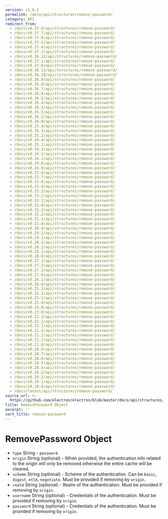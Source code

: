 ```yaml
---
version: v1.6.2
permalink: /docs/api/structures/remove-password/
category: API
redirect_from:
  - /docs/v0.37.8/api/structures/remove-password/
  - /docs/v0.37.7/api/structures/remove-password/
  - /docs/v0.37.6/api/structures/remove-password/
  - /docs/v0.37.5/api/structures/remove-password/
  - /docs/v0.37.4/api/structures/remove-password/
  - /docs/v0.37.3/api/structures/remove-password/
  - /docs/v0.36.12/api/structures/remove-password/
  - /docs/v0.37.1/api/structures/remove-password/
  - /docs/v0.37.0/api/structures/remove-password/
  - /docs/v0.36.11/api/structures/remove-password/
  - /docs/v0.36.10/api/structures/remove-password/
  - /docs/v0.36.9/api/structures/remove-password/
  - /docs/v0.36.8/api/structures/remove-password/
  - /docs/v0.36.7/api/structures/remove-password/
  - /docs/v0.36.6/api/structures/remove-password/
  - /docs/v0.36.5/api/structures/remove-password/
  - /docs/v0.36.4/api/structures/remove-password/
  - /docs/v0.36.3/api/structures/remove-password/
  - /docs/v0.35.5/api/structures/remove-password/
  - /docs/v0.36.2/api/structures/remove-password/
  - /docs/v0.36.0/api/structures/remove-password/
  - /docs/v0.35.4/api/structures/remove-password/
  - /docs/v0.35.3/api/structures/remove-password/
  - /docs/v0.35.2/api/structures/remove-password/
  - /docs/v0.34.4/api/structures/remove-password/
  - /docs/v0.35.1/api/structures/remove-password/
  - /docs/v0.34.3/api/structures/remove-password/
  - /docs/v0.34.2/api/structures/remove-password/
  - /docs/v0.34.1/api/structures/remove-password/
  - /docs/v0.34.0/api/structures/remove-password/
  - /docs/v0.33.9/api/structures/remove-password/
  - /docs/v0.33.8/api/structures/remove-password/
  - /docs/v0.33.7/api/structures/remove-password/
  - /docs/v0.33.6/api/structures/remove-password/
  - /docs/v0.33.4/api/structures/remove-password/
  - /docs/v0.33.3/api/structures/remove-password/
  - /docs/v0.33.2/api/structures/remove-password/
  - /docs/v0.33.1/api/structures/remove-password/
  - /docs/v0.33.0/api/structures/remove-password/
  - /docs/v0.32.3/api/structures/remove-password/
  - /docs/v0.32.2/api/structures/remove-password/
  - /docs/v0.31.2/api/structures/remove-password/
  - /docs/v0.31.0/api/structures/remove-password/
  - /docs/v0.30.4/api/structures/remove-password/
  - /docs/v0.29.2/api/structures/remove-password/
  - /docs/v0.29.1/api/structures/remove-password/
  - /docs/v0.28.3/api/structures/remove-password/
  - /docs/v0.28.2/api/structures/remove-password/
  - /docs/v0.28.1/api/structures/remove-password/
  - /docs/v0.28.0/api/structures/remove-password/
  - /docs/v0.27.3/api/structures/remove-password/
  - /docs/v0.27.2/api/structures/remove-password/
  - /docs/v0.27.1/api/structures/remove-password/
  - /docs/v0.27.0/api/structures/remove-password/
  - /docs/v0.26.1/api/structures/remove-password/
  - /docs/v0.26.0/api/structures/remove-password/
  - /docs/v0.25.3/api/structures/remove-password/
  - /docs/v0.25.2/api/structures/remove-password/
  - /docs/v0.25.1/api/structures/remove-password/
  - /docs/v0.25.0/api/structures/remove-password/
  - /docs/v0.24.0/api/structures/remove-password/
  - /docs/v0.23.0/api/structures/remove-password/
  - /docs/v0.22.3/api/structures/remove-password/
  - /docs/v0.22.2/api/structures/remove-password/
  - /docs/v0.22.1/api/structures/remove-password/
  - /docs/v0.21.3/api/structures/remove-password/
  - /docs/v0.21.2/api/structures/remove-password/
  - /docs/v0.21.1/api/structures/remove-password/
  - /docs/v0.21.0/api/structures/remove-password/
  - /docs/v0.20.8/api/structures/remove-password/
  - /docs/v0.20.7/api/structures/remove-password/
  - /docs/v0.20.6/api/structures/remove-password/
  - /docs/v0.20.5/api/structures/remove-password/
  - /docs/v0.20.4/api/structures/remove-password/
  - /docs/v0.20.3/api/structures/remove-password/
  - /docs/v0.20.2/api/structures/remove-password/
  - /docs/v0.20.1/api/structures/remove-password/
  - /docs/v0.20.0/api/structures/remove-password/
  - /docs/latest/api/structures/remove-password/
source_url: >-
  https://github.com/electron/electron/blob/master/docs/api/structures/remove-password.md
title: RemovePassword Object
excerpt: ''
sort_title: remove-password
---
```

# RemovePassword Object

*   `type` String - `password`.
*   `origin` String (optional) - When provided, the authentication info related to the origin will only be removed otherwise the entire cache will be cleared.
*   `scheme` String (optional) - Scheme of the authentication. Can be `basic`, `digest`, `ntlm`, `negotiate`. Must be provided if removing by `origin`.
*   `realm` String (optional) - Realm of the authentication. Must be provided if removing by `origin`.
*   `username` String (optional) - Credentials of the authentication. Must be provided if removing by `origin`.
*   `password` String (optional) - Credentials of the authentication. Must be provided if removing by `origin`.
